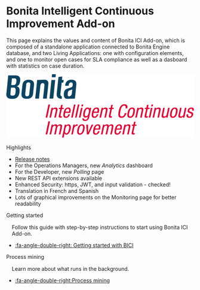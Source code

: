 # Bonita Intelligent Continuous Improvement Add-on
This page explains the values and content of Bonita ICI Add-on, which is composed of a standalone application connected to Bonita Engine database, and two Living Applications: one with configuration elements, and one to monitor open cases for SLA compliance as well as a dasboard with statistics on case duration.

![Bonita ICI Add-on logo](images/ici.png)


<div class="col-md-4">
<div class="panel panel-default">
<div class="panel-heading">Highlights</div>
<div class="panel-body">
<div class="menu-block-wrapper">
  
* [Release notes](release-notes.md)  <!--{li:.first .leaf}-->
* For the Operations Managers, new _Analytics_ dashboard  <!--{li:.first .leaf}-->
* For the Developer, new _Polling_ page  <!--{li:.first .leaf}-->
* New REST API extensions available  <!--{li:.first .leaf}-->
* Enhanced Security: https, JWT, and input validation - checked!  <!--{li:.first .leaf}-->
* Translation in French and Spanish  <!--{li:.first .leaf}-->
* Lots of graphical improvements on the Monitoring page for better readability  <!--{li:.first .leaf}-->

<!--{ul:.menu .nav}-->

</div>
</div>
</div>
</div>
<div class="col-md-4">
<div class="panel panel-default">
<div class="panel-heading">Getting started</div>
<div class="panel-body">
<div style="padding: 15px; padding-bottom: 0px;">Follow this guide with step-by-step instructions to start using Bonita ICI Add-on.</div>
<div class="menu-block-wrapper">

* [:fa-angle-double-right: Getting started with BICI](getting_started.md)
<!--{ul:.menu .nav}-->
</div>
</div>
</div>
</div>

<div class="col-md-4">
<div class="panel panel-default">
<div class="panel-heading">Process mining</div>
<div class="panel-body">
<div style="padding: 15px; padding-bottom: 0px;">Learn more about what runs in the background.</div>
<div class="menu-block-wrapper">

* [:fa-angle-double-right:Process mining](process_mining.md)
<!--{ul:.menu .nav}-->
</div>
</div>
</div>
</div>


